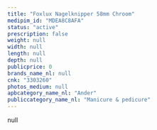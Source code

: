 ```yaml
---
title: "Foxlux Nagelknipper 58mm Chroom"
medipim_id: "MDEA8C8AFA"
status: "active"
prescription: false
weight: null
width: null
length: null
depth: null
publicprice: 0
brands_name_nl: null
cnk: "3303260"
photos_medium: null
apbcategory_name_nl: "Ander"
publiccategory_name_nl: "Manicure & pedicure"
---
```

null
